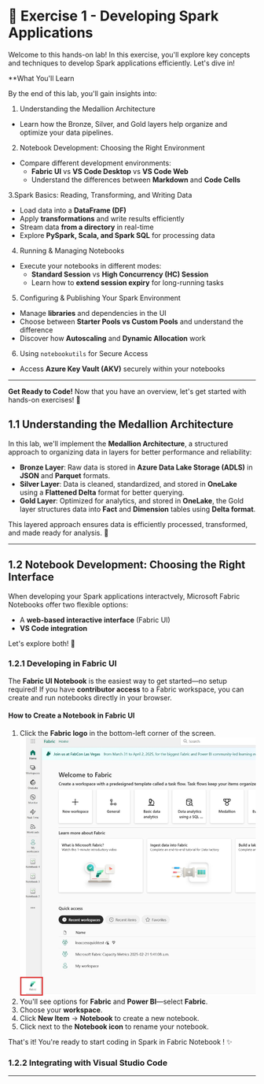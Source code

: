 # 🚀 Exercise 1 - Developing Spark Applications  

Welcome to this hands-on lab! In this exercise, you'll explore key concepts and techniques to develop Spark applications efficiently. Let's dive in!  

**What You'll Learn  

By the end of this lab, you'll gain insights into:  

1. Understanding the Medallion Architecture  
  - Learn how the Bronze, Silver, and Gold layers help organize and optimize your data pipelines.  

2. Notebook Development: Choosing the Right Environment  
  - Compare different development environments:  
    - **Fabric UI** vs **VS Code Desktop** vs **VS Code Web**  
    - Understand the differences between **Markdown** and **Code Cells**  

3.Spark Basics: Reading, Transforming, and Writing Data  
  - Load data into a **DataFrame (DF)**  
  - Apply **transformations** and write results efficiently  
  - Stream data **from a directory** in real-time  
  - Explore **PySpark, Scala, and Spark SQL** for processing data  

4. Running & Managing Notebooks  
  - Execute your notebooks in different modes:  
    - **Standard Session** vs **High Concurrency (HC) Session**  
    - Learn how to **extend session expiry** for long-running tasks  

5. Configuring & Publishing Your Spark Environment  
  - Manage **libraries** and dependencies in the UI  
  - Choose between **Starter Pools vs Custom Pools** and understand the difference  
  - Discover how **Autoscaling** and **Dynamic Allocation** work  

6. Using `notebookutils` for Secure Access  
  - Access **Azure Key Vault (AKV)** securely within your notebooks  

---

**Get Ready to Code!**
Now that you have an overview, let's get started with hands-on exercises! 🚀


## 1.1 Understanding the Medallion Architecture  

In this lab, we'll implement the **Medallion Architecture**, a structured approach to organizing data in layers for better performance and reliability:  

- **Bronze Layer**: Raw data is stored in **Azure Data Lake Storage (ADLS)** in **JSON** and **Parquet** formats.  
- **Silver Layer**: Data is cleaned, standardized, and stored in **OneLake** using a **Flattened Delta** format for better querying.  
- **Gold Layer**: Optimized for analytics, and stored in **OneLake**, the Gold layer structures data into **Fact** and **Dimension** tables using **Delta format**.  

This layered approach ensures data is efficiently processed, transformed, and made ready for analysis. 🚀  

---

## 1.2 Notebook Development: Choosing the Right Interface

When developing your Spark applications interactvely, Microsoft Fabric Notebooks offer two flexible options:  
- A **web-based interactive interface** (Fabric UI)  
- **VS Code integration**

Let's explore both! 🚀  

### 1.2.1 Developing in Fabric UI  

The **Fabric UI Notebook** is the easiest way to get started—no setup required! If you have **contributor access** to a Fabric workspace, you can create and run notebooks directly in your browser.  

#### How to Create a Notebook in Fabric UI  
1. Click the **Fabric logo** in the bottom-left corner of the screen.
![Fabric UI](screenshots\module-1-developing-spark\1.2.1a.jpg)  
2. You'll see options for **Fabric** and **Power BI**—select **Fabric**.  
3. Choose your **workspace**.  
4. Click **New Item** → **Notebook** to create a new notebook.  
5. Click next to the **Notebook icon** to rename your notebook.  

That's it! You're ready to start coding in Spark in Fabric Notebook ! ✨  

### 1.2.2 Integrating with Visual Studio Code

---